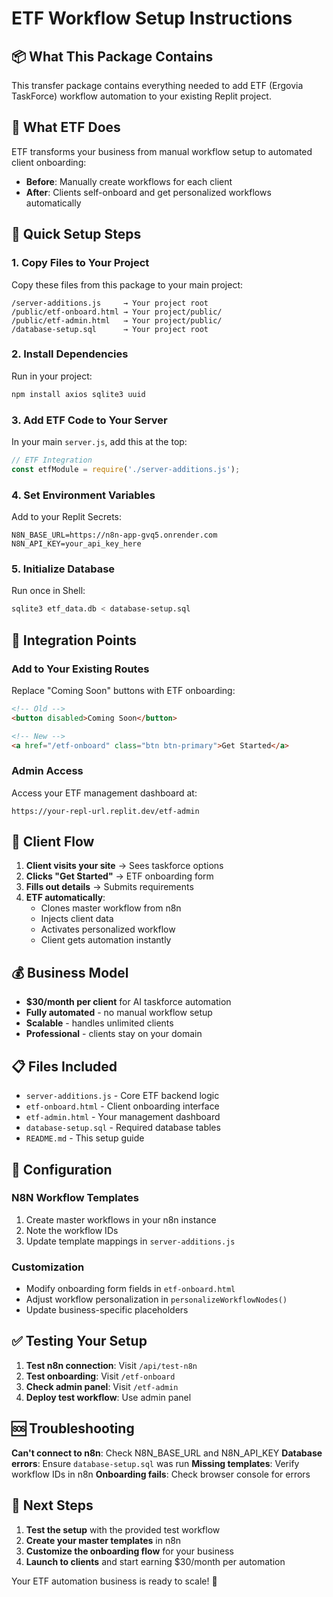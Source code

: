 
# ETF Workflow Setup Instructions

## 📦 What This Package Contains

This transfer package contains everything needed to add ETF (Ergovia TaskForce) workflow automation to your existing Replit project.

## 🎯 What ETF Does

ETF transforms your business from manual workflow setup to automated client onboarding:
- **Before**: Manually create workflows for each client
- **After**: Clients self-onboard and get personalized workflows automatically

## 🚀 Quick Setup Steps

### 1. Copy Files to Your Project
Copy these files from this package to your main project:

```
/server-additions.js     → Your project root
/public/etf-onboard.html → Your project/public/
/public/etf-admin.html   → Your project/public/
/database-setup.sql      → Your project root
```

### 2. Install Dependencies
Run in your project:
```bash
npm install axios sqlite3 uuid
```

### 3. Add ETF Code to Your Server
In your main `server.js`, add this at the top:
```javascript
// ETF Integration
const etfModule = require('./server-additions.js');
```

### 4. Set Environment Variables
Add to your Replit Secrets:
```
N8N_BASE_URL=https://n8n-app-gvq5.onrender.com
N8N_API_KEY=your_api_key_here
```

### 5. Initialize Database
Run once in Shell:
```bash
sqlite3 etf_data.db < database-setup.sql
```

## 🔗 Integration Points

### Add to Your Existing Routes
Replace "Coming Soon" buttons with ETF onboarding:

```html
<!-- Old -->
<button disabled>Coming Soon</button>

<!-- New -->
<a href="/etf-onboard" class="btn btn-primary">Get Started</a>
```

### Admin Access
Access your ETF management dashboard at:
```
https://your-repl-url.replit.dev/etf-admin
```

## 🎨 Client Flow

1. **Client visits your site** → Sees taskforce options
2. **Clicks "Get Started"** → ETF onboarding form
3. **Fills out details** → Submits requirements
4. **ETF automatically**:
   - Clones master workflow from n8n
   - Injects client data
   - Activates personalized workflow
   - Client gets automation instantly

## 💰 Business Model

- **$30/month per client** for AI taskforce automation
- **Fully automated** - no manual workflow setup
- **Scalable** - handles unlimited clients
- **Professional** - clients stay on your domain

## 📋 Files Included

- `server-additions.js` - Core ETF backend logic
- `etf-onboard.html` - Client onboarding interface
- `etf-admin.html` - Your management dashboard
- `database-setup.sql` - Required database tables
- `README.md` - This setup guide

## 🔧 Configuration

### N8N Workflow Templates
1. Create master workflows in your n8n instance
2. Note the workflow IDs
3. Update template mappings in `server-additions.js`

### Customization
- Modify onboarding form fields in `etf-onboard.html`
- Adjust workflow personalization in `personalizeWorkflowNodes()`
- Update business-specific placeholders

## ✅ Testing Your Setup

1. **Test n8n connection**: Visit `/api/test-n8n`
2. **Test onboarding**: Visit `/etf-onboard`
3. **Check admin panel**: Visit `/etf-admin`
4. **Deploy test workflow**: Use admin panel

## 🆘 Troubleshooting

**Can't connect to n8n**: Check N8N_BASE_URL and N8N_API_KEY
**Database errors**: Ensure `database-setup.sql` was run
**Missing templates**: Verify workflow IDs in n8n
**Onboarding fails**: Check browser console for errors

## 🚀 Next Steps

1. **Test the setup** with the provided test workflow
2. **Create your master templates** in n8n
3. **Customize the onboarding flow** for your business
4. **Launch to clients** and start earning $30/month per automation

Your ETF automation business is ready to scale! 🎉
